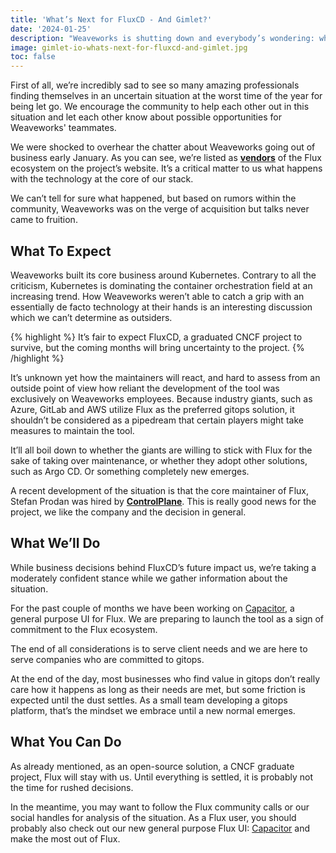 ```yaml
---
title: 'What’s Next for FluxCD - And Gimlet?'
date: '2024-01-25'
description: "Weaveworks is shutting down and everybody’s wondering: what does the future hold for Flux, one of the most used gitops tool of platform builders?"
image: gimlet-io-whats-next-for-fluxcd-and-gimlet.jpg
toc: false
---
```


First of all, we’re incredibly sad to see so many amazing professionals finding themselves in an uncertain situation at the worst time of the year for being let go. We encourage the community to help each other out in this situation and let each other know about possible opportunities for Weaveworks' teammates.

We were shocked to overhear the chatter about Weaveworks going out of business early January. As you can see, we’re listed as **[vendors](https://fluxcd.io/ecosystem/)** of the Flux ecosystem on the project’s website. It’s a critical matter to us what happens with the technology at the core of our stack.

We can’t tell for sure what happened, but based on rumors within the community, Weaveworks was on the verge of acquisition but talks never came to fruition.

## What To Expect

Weaveworks built its core business around Kubernetes. Contrary to all the criticism, Kubernetes is dominating the container orchestration field at an increasing trend. How Weaveworks weren’t able to catch a grip with an essentially de facto technology at their hands is an interesting discussion which we can’t determine as outsiders.

{% highlight %}
It’s fair to expect FluxCD, a graduated CNCF project to survive, but the coming months will bring uncertainty to the project.
{% /highlight %}

It’s unknown yet how the maintainers will react, and hard to assess from an outside point of view how reliant the development of the tool was exclusively on Weaveworks employees. Because industry giants, such as Azure, GitLab and AWS utilize Flux as the preferred gitops solution, it shouldn’t be considered as a pipedream that certain players might take measures to maintain the tool.

It’ll all boil down to whether the giants are willing to stick with Flux for the sake of taking over maintenance, or whether they adopt other solutions, such as Argo CD. Or something completely new emerges.

A recent development of the situation is that the core maintainer of Flux, Stefan Prodan was hired by **[ControlPlane](https://www.linkedin.com/feed/update/urn:li:activity:7155990780556320768/)**. This is really good news for the project, we like the company and the decision in general.

## What We’ll Do

While business decisions behind FluxCD’s future impact us, we’re taking a moderately confident stance while we gather information about the situation.

For the past couple of months we have been working on [Capacitor](https://github.com/gimlet-io/capacitor), a general purpose UI for Flux. We are preparing to launch the tool as a sign of commitment to the Flux ecosystem.

The end of all considerations is to serve client needs and we are here to serve companies who are committed to gitops.

At the end of the day, most businesses who find value in gitops don’t really care how it happens as long as their needs are met, but some friction is expected until the dust settles. As a small team developing a gitops platform, that’s the mindset we embrace until a new normal emerges.

## What You Can Do

As already mentioned, as an open-source solution, a CNCF graduate project, Flux will stay with us. Until everything is settled, it is probably not the time for rushed decisions.

In the meantime, you may want to follow the Flux community calls or our social handles for analysis of the situation. As a Flux user, you should probably also check out our new general purpose Flux UI: [Capacitor](https://github.com/gimlet-io/capacitor) and make the most out of Flux.
